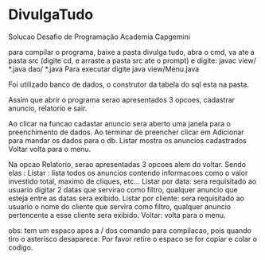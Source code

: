# DivulgaTudo
Solucao Desafio de Programação  Academia Capgemini

para compilar o programa, baixe a pasta divulga tudo, abra o cmd, va ate a pasta src (digite cd, e arraste a pasta src ate o prompt) e digite: javac view/ *.java dao/ *.java
Para executar digite java view/Menu.java

Foi utilizado banco de dados, o construtor da tabela do sql esta na pasta.

Assim que abrir o programa serao apresentados 3 opcoes, cadastrar anuncio, relatorio e sair.

Ao clicar na funcao cadastar anuncio sera aberto uma janela para o preenchimento de dados.
Ao terminar de preencher clicar em Adicionar para mandar os dados para o db.
Listar mostra os anuncios cadastrados
Voltar volta para o menu.

Na opcao Relatorio, serao apresentadas 3 opcoes alem do voltar.
Sendo elas : Listar : lista todos os anuncios contendo informacoes como o valor investido total, maximo de cliques, etc...
             Listar por data: sera requisitado ao usuario digitar 2 datas que servirao como filtro, qualquer anuncio que esteja entre as datas sera exibido.
             Listar por cliente: sera requisitado ao usuario o nome do cliente que servira como filtro, qualquer anuncio pertencente a esse cliente sera exibido.
             Voltar: volta para o menu.

obs: tem um espaco apos a / dos comando para compilacao, pois quando tiro o asterisco desaparece. Por favor retire o espaco se for copiar e colar o codigo.
